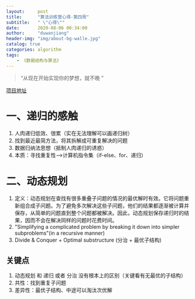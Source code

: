 ```yaml
---
layout: 	post
title: 		"算法训练营心得-第四周"
subtitle:	" \"心得\""
date:		2020-08-06 00:34:00
author:		"duwanjiang"
header-img:	"img/about-bg-walle.jpg"
catalog: true
categories: algorithm
tags:
    - 《数据结构与算法》
---
```


> “从现在开始实现你的梦想，就不晚 ”

[项目地址](https://github.com/duwanjiang/AlgorithmQIUZHAO)

# 一、递归的感触

1. 人肉递归低效、很累（实在无法理解可以画递归树）
2. 找到最近最简方法，将其拆解成可重复解决的问题
3. 数据归纳法思想（抵制人肉递归的诱惑）
4. 本质：寻找重复性-->计算机指令集（if-else、for、递归）


# 二、动态规划

1. 定义：动态规划在查找有很多重叠子问题的情况的最优解时有效。它将问题重新组合成子问题。为了避免多次解决这些子问题，他们的结果都逐渐被计算并保存，从简单的问题直到整个问题都被解决。因此，动态规划保存递归时的结果，因而不会在解决同样的问题时花费时间。
2. "Simplifying a complicated problem by breaking it down into simpler subproblems"(in a recursive manner)
3. Divide & Conquer + Optimal substructure (分治 + 最优子结构)


## 关键点

1. 动态规划 和 递归 或者 分治 没有根本上的区别（关键看有无最优的子结构）
2. 共性：找到重复子问题
3. 差异性：最优子结构、中途可以淘汰次优解